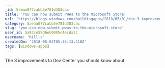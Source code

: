 ```yaml
---
_id: 5aeaa077cabb5e781d383cac
title: 'You can now submit PWAs to the Microsoft Store'
url: 'https://blogs.windows.com/buildingapps/2018/05/01/the-3-improvements-to-dev-center-you-should-know-about/'
category: 5aeaa077cabb5e781d383cac
slug: 'you-can-now-submit-pwas-to-the-microsoft-store'
user_id: 5a83ce59d6eb0005c4ecda2c
username: 'bill-s'
createdOn: '2018-05-03T05:35:13.410Z'
tags: [windows-apps]
---
```


The 3 improvements to Dev Center you should know about

